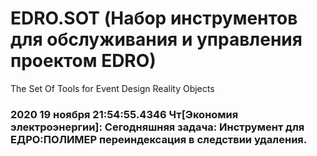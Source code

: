 # EDRO.SOT (Набор инструментов для обслуживания и управления проектом EDRO)
The Set Of Tools for Event Design Reality Objects
### 2020 19 ноября 21:54:55.4346 Чт[Экономия электроэнергии]: Сегодняшняя задача: Инструмент для ЕДРО:ПОЛИМЕР переиндексация в следствии удаления.
